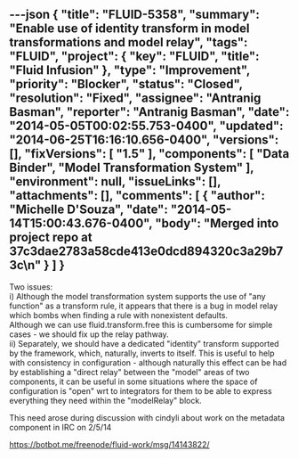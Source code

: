 ---json
{
  "title": "FLUID-5358",
  "summary": "Enable use of identity transform in model transformations and model relay",
  "tags": "FLUID",
  "project": {
    "key": "FLUID",
    "title": "Fluid Infusion"
  },
  "type": "Improvement",
  "priority": "Blocker",
  "status": "Closed",
  "resolution": "Fixed",
  "assignee": "Antranig Basman",
  "reporter": "Antranig Basman",
  "date": "2014-05-05T00:02:55.753-0400",
  "updated": "2014-06-25T16:16:10.656-0400",
  "versions": [],
  "fixVersions": [
    "1.5"
  ],
  "components": [
    "Data Binder",
    "Model Transformation System"
  ],
  "environment": null,
  "issueLinks": [],
  "attachments": [],
  "comments": [
    {
      "author": "Michelle D'Souza",
      "date": "2014-05-14T15:00:43.676-0400",
      "body": "Merged into project repo at 37c3dae2783a58cde413e0dcd894320c3a29b73c\n"
    }
  ]
}
---
Two issues: \
i) Although the model transformation system supports the use of "any function" as a transform rule, it appears that there is a bug in model relay which bombs when finding a rule with nonexistent defaults.\
Although we can use fluid.transform.free this is cumbersome for simple cases - we should fix up the relay pathway.\
ii) Separately, we should have a dedicated "identity" transform supported by the framework, which, naturally, inverts to itself. This is useful to help with consistency in configuration - although naturally this effect can be had by establishing a "direct relay" between the "model" areas of two components, it can be useful in some situations where the space of configuration is "open" wrt to integrators for them to be able to express everything they need within the "modelRelay" block.

This need arose during discussion with cindyli about work on the metadata component in IRC on 2/5/14

<https://botbot.me/freenode/fluid-work/msg/14143822/>

        